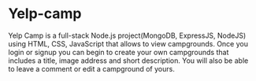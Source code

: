 # Yelp-camp
Yelp Camp is a full-stack Node.js project(MongoDB, ExpressJS, NodeJS) using HTML, CSS, JavaScript that allows to view campgrounds. Once you login or signup you can begin to create your own campgrounds that includes a title, image address and short description. You will also be able to leave a comment or edit a campground of yours.            

